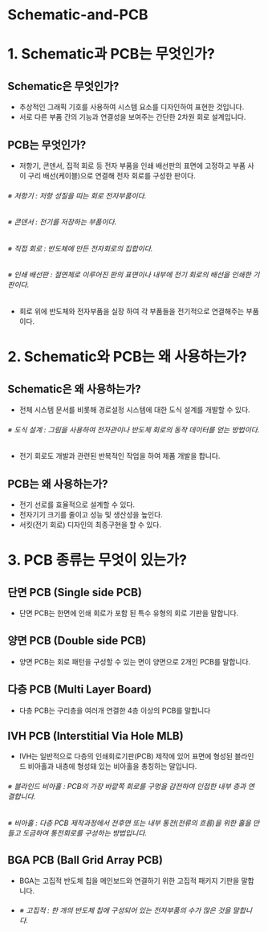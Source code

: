 # Schematic-and-PCB

# 1. Schematic과 PCB는 무엇인가?

## Schematic은 무엇인가?
- 추상적인 그래픽 기호를 사용하여 시스템 요소를 디자인하여 표현한 것입니다.
- 서로 다른 부품 간의 기능과 연결성을 보여주는 간단한 2차원 회로 설계입니다. 

## PCB는 무엇인가?
- 저항기, 콘덴서, 집적 회로 등 전자 부품을 인쇄 배선판의 표면에 고정하고 부품 사이 구리 배선(케이블)으로 연결해 전자 회로를 구성한 판이다.

###### ※ 저항기 : 저항 성질을 띠는 회로 전자부품이다.
###### ※ 콘덴서 : 전기를 저장하는 부품이다.
###### ※ 직접 회로 :  반도체에 만든 전자회로의 집합이다.
###### ※ 인쇄 배선판 : 절연체로 이루어진 판의 표면이나 내부에 전기 회로의 배선을 인쇄한 기판이다.

- 회로 위에 반도체와 전자부품을 실장 하여 각 부품들을 전기적으로 연결해주는 부품이다.
# 2. Schematic와 PCB는 왜 사용하는가?

## Schematic은 왜 사용하는가?
- 전체 시스템 문서를 비롯해 경로설정 시스템에 대한 도식 설계를 개발할 수 있다.
###### ※ 도식 설계 : 그림을 사용하여 전자관이나 반도체 회로의 동작 데이터를 얻는 방법이다.
- 전기 회로도 개발과 관련된 반복적인 작업을 하여 제품 개발을 합니다.

## PCB는 왜 사용하는가?
- 전기 선로를 효율적으로 설계할 수 있다.
- 전자기기 크기를 줄이고 성능 및 생산성을 높인다.
- 서킷(전기 회로) 디자인의 최종구현을 할 수 있다.

# 3. PCB 종류는 무엇이 있는가?

## 단면 PCB (Single side PCB)
- 단면 PCB는 한면에 인쇄 회로가 포함 된 특수 유형의 회로 기판을 말합니다.

## 양면 PCB (Double side PCB)
- 양면 PCB는 회로 패턴을 구성할 수 있는 면이 양면으로 2개인 PCB를 말합니다.

## 다층 PCB (Multi Layer Board)
- 다층 PCB는 구리층을 여러개 연결한 4층 이상의 PCB를 말합니다

## IVH PCB (Interstitial Via Hole MLB)
- IVH는 일반적으로 다층의 인쇄회로기판(PCB) 제작에 있어 표면에 형성된 블라인드 비아홀과 내층에 형성돼 있는 비아홀을 총칭하는 말입니다.
###### ※ 블라인드 비아홀 : PCB의 가장 바깥쪽 회로를 구멍을 감전하여 인접한 내부 층과 연결합니다.
###### ※ 비아홀 : 다층 PCB 제작과정에서 전후면 또는 내부 통전(전류의 흐름)을 위한 홀을 만들고 도금하여 통전회로를 구성하는 방법입니다.

## BGA PCB (Ball Grid Array PCB)
- BGA는 고집적 반도체 칩을 메인보드와 연결하기 위한 고집적 패키지 기판을 말합니다.
- ###### ※ 고집적 : 한 개의 반도체 칩에 구성되어 있는 전자부품의 수가 많은 것을 말합니다.
